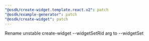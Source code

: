 ```yaml
---
"@osdk/create-widget.template.react.v2": patch
"@osdk/example-generator": patch
"@osdk/create-widget": patch
---
```


Rename unstable create-widget --widgetSetRid arg to --widgetSet
